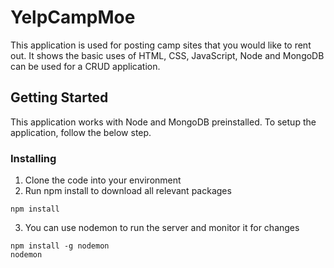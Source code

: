 # YelpCampMoe
This application is used for posting camp sites that you would like to rent out. It shows the basic uses of HTML, CSS, JavaScript, Node and MongoDB can be used for a CRUD application. 

## Getting Started
This application works with Node and MongoDB preinstalled. To setup the application, follow the below step.

### Installing
1. Clone the code into your environment
2. Run npm install to download all relevant packages
```
npm install
```
3. You can use nodemon to run the server and monitor it for changes
```
npm install -g nodemon
nodemon
```
